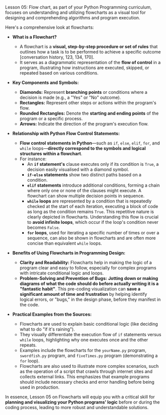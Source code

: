 Lesson 05: Flow chart, as part of your Python Programming curriculum, focuses on understanding and utilizing flowcharts as a visual tool for designing and comprehending algorithms and program execution.

Here's a comprehensive look at flowcharts:

*   **What is a Flowchart?**
    *   A flowchart is a **visual, step-by-step procedure or set of rules** that outlines how a task is to be performed to achieve a specific outcome [conversation history, 123, 134, 170].
    *   It serves as a diagrammatic representation of the **flow of control** in a program, illustrating how instructions are executed, skipped, or repeated based on various conditions.

*   **Key Components and Symbols:**
    *   **Diamonds:** Represent **branching points** or conditions where a decision is made (e.g., a "Yes" or "No" outcome).
    *   **Rectangles:** Represent other steps or actions within the program's flow.
    *   **Rounded Rectangles:** Denote the **starting and ending points** of the program or a specific process.
    *   **Arrows:** Indicate the direction of the program's execution flow.

*   **Relationship with Python Flow Control Statements:**
    *   **Flow control statements in Python**—such as `if`, `else`, `elif`, `for`, and `while` loops—**directly correspond to the symbols and logical structures within a flowchart**.
    *   For instance:
        *   An **`if` statement's** clause executes only if its condition is `True`, a decision easily visualised with a diamond symbol.
        *   **`if-else` statements** show two distinct paths based on a condition.
        *   **`elif` statements** introduce additional conditions, forming a chain where only one or none of the clauses might execute. A flowchart can show multiple decision points in sequence.
        *   **`while` loops** are represented by a condition that is repeatedly checked at the start of each iteration, executing a block of code as long as the condition remains `True`. This repetitive nature is clearly depicted in flowcharts. Understanding this flow is crucial to **avoid infinite loops**, which occur if the loop's condition never becomes `False`.
        *   **`for` loops**, used for iterating a specific number of times or over a sequence, can also be shown in flowcharts and are often more concise than equivalent `while` loops.

*   **Benefits of Using Flowcharts in Programming Design:**
    *   **Clarity and Readability:** Flowcharts help in making the logic of a program clear and easy to follow, especially for complex programs with intricate conditional logic and loops.
    *   **Problem-Solving and Prevention of Bugs:** **Jotting down or making diagrams of what the code should do before actually writing it is a "fantastic habit"**. This pre-coding visualization can **save a significant amount of time and frustration** by helping identify logical errors, or "bugs," in the design phase, before they manifest in the code.

*   **Practical Examples from the Sources:**
    *   Flowcharts are used to explain basic conditional logic (like deciding what to do "if it's raining").
    *   They visually differentiate the execution flow of `if` statements versus `while` loops, highlighting why one executes once and the other repeats.
    *   Examples include the flowcharts for the `yourName.py` program, `swordfish.py` program, and `fiveTimes.py` program (demonstrating a `for` loop).
    *   Flowcharts are also used to illustrate more complex scenarios, such as the operation of a script that crawls through internet sites and collects external links. This emphasizes that example programs should include necessary checks and error handling before being used in production.

In essence, Lesson 05 on Flowcharts will equip you with a critical skill for **planning and visualizing your Python programs' logic** before or during the coding process, leading to more robust and understandable solutions.